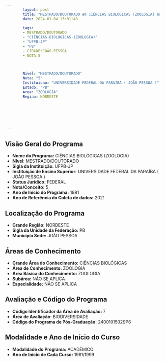 ```yaml
---
        layout: post
        title: "MESTRADO/DOUTORADO em CIÊNCIAS BIOLÓGICAS (ZOOLOGIA) na UFPB-JP  "
        date: 2024-01-04 13:01:48
     
        tags:
        - MESTRADO/DOUTORADO
        - "CIÊNCIAS-BIOLÓGICAS-(ZOOLOGIA)"
        - "UFPB-JP"
        - "PB"
        - CIDADE:JOÃO-PESSOA
        - NOTA:5
        
       

        Nivel: "MESTRADO/DOUTORADO"
        Nota: "5"
        Instituicao: "UNIVERSIDADE FEDERAL DA PARAÍBA ( JOÃO PESSOA )"
        Estado: "PB"
        Area: "ZOOLOGIA"
        Regiao: NORDESTE
        
        
        
        
        
        
---
```

## Visão Geral do Programa
- **Nome do Programa:** CIÊNCIAS BIOLÓGICAS (ZOOLOGIA)
- **Nível:** MESTRADO/DOUTORADO
- **Sigla da Instituição:** UFPB-JP
- **Instituição de Ensino Superior:** UNIVERSIDADE FEDERAL DA PARAÍBA ( JOÃO PESSOA )
- **Status Jurídico:** FEDERAL
- **Nota/Conceito:** 5
- **Ano de Início do Programa:** 1981
- **Ano de Referência do Coleta de dados:** 2021

## Localização do Programa
- **Grande Região:** NORDESTE
- **Sigla da Unidade da Federação:** PB
- **Município Sede:** JOÃO PESSOA

## Áreas de Conhecimento
- **Grande Área do Conhecimento:** CIÊNCIAS BIOLÓGICAS
- **Área de Conhecimento:** ZOOLOGIA
- **Área Básica do Conhecimento:** ZOOLOGIA
- **Subárea:** NÃO SE APLICA
- **Especialidade:** NÃO SE APLICA

## Avaliação e Código do Programa
- **Código Identificador da Área de Avaliação:** 7
- **Área de Avaliação:** BIODIVERSIDADE
- **Código do Programa de Pós-Graduação:** 24001015029P6


## Modalidade e Ano de Início do Curso
- **Modalidade do Programa:** ACADÊMICO
- **Ano de Início de Cada Curso:** 1981/1999
